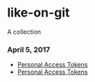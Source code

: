 # like-on-git
A collection

### April 5, 2017
- [Personal Access Tokens](https://github.com/settings/tokens) 
- [Personal Access Tokens](https://github.com/settings/tokens) 
